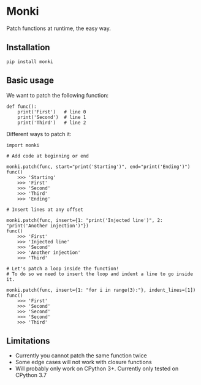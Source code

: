 # Monki

Patch functions at runtime, the easy way.

## Installation

    pip install monki

## Basic usage

We want to patch the following function:

    def func():
        print('First')   # line 0
        print('Second')  # line 1
        print('Third')   # line 2

Different ways to patch it:

    import monki

    # Add code at beginning or end
    
    monki.patch(func, start="print('Starting')", end="print('Ending')")
    func()
        >>> 'Starting'
        >>> 'First'
        >>> 'Second'
        >>> 'Third'
        >>> 'Ending'

    # Insert lines at any offset
    
    monki.patch(func, insert={1: "print('Injected line')", 2: "print('Another injection')"})
    func()
        >>> 'First'
        >>> 'Injected line'
        >>> 'Second'
        >>> 'Another injection'
        >>> 'Third'

    # Let's patch a loop inside the function!
    # To do so we need to insert the loop and indent a line to go inside it.
    
    monki.patch(func, insert={1: "for i in range(3):"}, indent_lines=[1])
    func()
        >>> 'First'
        >>> 'Second'
        >>> 'Second'
        >>> 'Second'
        >>> 'Third'

## Limitations

* Currently you cannot patch the same function twice
* Some edge cases will not work with closure functions
* Will probably only work on CPython 3+. Currently only tested on CPython 3.7